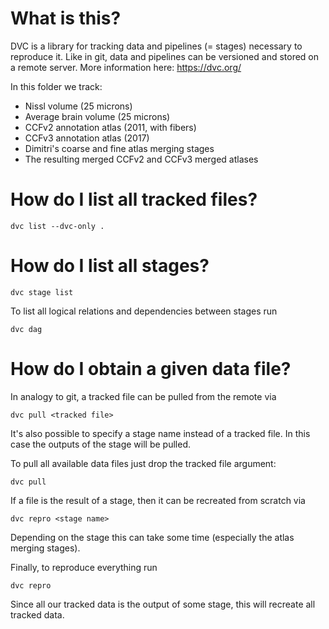 # What is this?
DVC is a library for tracking data and pipelines (= stages) necessary
to reproduce it. Like in git, data and pipelines can be versioned
and stored on a remote server. More information here: https://dvc.org/

In this folder we track:
- Nissl volume (25 microns)
- Average brain volume (25 microns)
- CCFv2 annotation atlas (2011, with fibers)
- CCFv3 annotation atlas (2017)
- Dimitri's coarse and fine atlas merging stages
- The resulting merged CCFv2 and CCFv3 merged atlases

# How do I list all tracked files?
```shell
dvc list --dvc-only .
```

# How do I list all stages?
```shell
dvc stage list
```
To list all logical relations and dependencies between stages run

```shell
dvc dag
```

# How do I obtain a given data file?
In analogy to git, a tracked file can be pulled from the remote via
```shell
dvc pull <tracked file>
```
It's also possible to specify a stage name instead of a
tracked file. In this case the outputs of the stage will be pulled.

To pull all available
data files just drop the tracked file argument:
```shell
dvc pull
```

If a file is the result of a stage, then it can be recreated from
scratch via
```shell
dvc repro <stage name>
```

Depending on the stage this can take some time (especially the atlas
merging stages).

Finally, to reproduce everything run
```shell
dvc repro
```

Since all our tracked data is the output of some stage, this will
recreate all tracked data.
